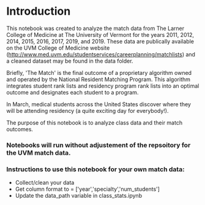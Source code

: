 # Introduction

This notebook was created to analyze the match data from The Larner College of Medicine at The University of Vermont for the years 2011, 2012, 2014, 2015, 2016, 2017, 2019, and 2019. These data are publically available on the UVM College of Medicine website (http://www.med.uvm.edu/studentservices/careerplanning/matchlists) and a cleaned dataset may be found in the data folder.

Briefly, 'The Match' is the final outcome of a proprietary algorithm owned and operated by the National Resident Matching Program. This algorithm integrates student rank lists and residency program rank lists into an optimal outcome and designates each student to a program.

In March, medical students across the United States discover where they will be attending residency (a quite exciting day for everybody!). 

The purpose of this notebook is to analyze class data and their match outcomes.

### Notebooks will run without adjustement of the repsoitory for the UVM match data.

### Instructions to use this notebook for your own match data:

* Collect/clean your data
* Get column format to = ['year','specialty','num_students']
* Update the data_path variable in class_stats.ipynb

